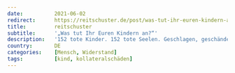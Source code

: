 ```yaml
---
date:          2021-06-02
redirect:      https://reitschuster.de/post/was-tut-ihr-euren-kindern-an/
title:         reitschuster
subtitle:      '„Was tut Ihr Euren Kindern an?“'
description:   '152 tote Kinder. 152 tote Seelen. Geschlagen, geschändet und missbraucht im Lockdown. Eingesperrt. Allein. Doppelt so viele Straftaten wegen Kinderpornografie als im Vorjahr. Doppelt so viele misshandelte Kinderseelen wie vor Corona. Das sagt die Kriminalitätsstatistik. Tom hat all das erlebt. 17 Jahre lang. Von J. und F. Wahlig.'
country:       DE
categories:    [Mensch, Widerstand]
tags:          [kind, kollateralschäden]
---
```

